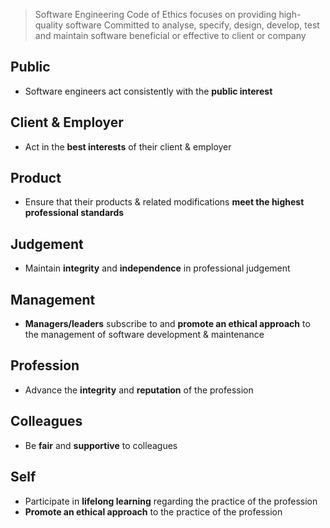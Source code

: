 > Software Engineering Code of Ethics focuses on providing high-quality software
> Committed to analyse, specify, design, develop, test and maintain software beneficial or effective to client or company
## Public
- Software engineers act consistently with the **public interest**
## Client & Employer
- Act in the **best interests** of their client & employer
## Product
- Ensure that their products & related modifications **meet the highest professional standards**
## Judgement
- Maintain **integrity** and **independence** in professional judgement
## Management
- **Managers/leaders** subscribe to and **promote an ethical approach** to the management of software development & maintenance
## Profession
- Advance the **integrity** and **reputation** of the profession
## Colleagues
- Be **fair** and **supportive** to colleagues
## Self
- Participate in **lifelong learning** regarding the practice of the profession
- **Promote an ethical approach** to the practice of the profession